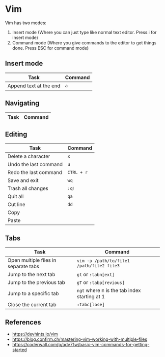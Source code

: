 # Vim

Vim has two modes:

1. Insert mode (Where you can just type like normal text editor. Press i for insert mode)
2. Command mode (Where you give commands to the editor to get things done. Press ESC for command mode)

## Insert mode

Task                              | Command
----------------------------------|--------------------------------
Append text at the end            | `a`

## Navigating

Task                              | Command
----------------------------------|--------------------------------

## Editing

Task                              | Command
----------------------------------|--------------------------------
Delete a character                | `x`
Undo the last command             | `u` 
Redo the last command             | `CTRL + r`
Save and exit                     | `wq`
Trash all changes                 | `:q!`
Quit all                          | `qa`
Cut line                          | `dd`
Copy                              |
Paste                             |

## Tabs

Task                                 | Command
-------------------------------------|--------------------------------
Open multiple files in separate tabs | `vim -p /path/to/file1 /path/file2 file3`
Jump to the next tab                 | `gt` or `:tabn[ext]`
Jump to the previous tab             | `gT` or `:tabp[revious]`
Jump to a specific tab               | `ngt` where n is the tab index starting at 1
Close the current tab                | `:tabc[lose]`

## References

- https://devhints.io/vim
- https://blog.confirm.ch/mastering-vim-working-with-multiple-files
- https://coderwall.com/p/adv71w/basic-vim-commands-for-getting-started

